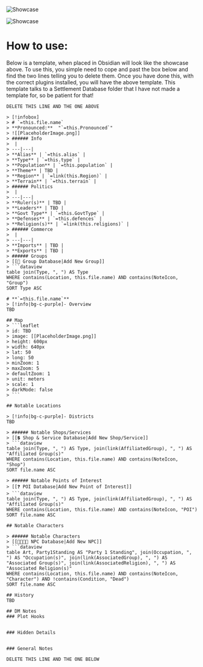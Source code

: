 ![Showcase](https://i.gyazo.com/51f7b904dbffdf061d24766ffc07dcfd.jpg)

![Showcase](https://i.gyazo.com/b6e0330ee8288c3c26cc0e43fb229154.png)

# How to use:
Below is a template, when placed in Obsidian will look like the showcase above. To use this, you simple need to cope and past the box below and find the two lines telling you to delete them. Once you have done this, with the correct plugins installed, you will have the above template. This template talks to a Settlement Database folder that I have not made a template for, so be patient for that!

```
DELETE THIS LINE AND THE ONE ABOVE

> [!infobox]
> # `=this.file.name`
> **Pronounced:**  "`=this.Pronounced`"
> ![[PlaceholderImage.png]]
> ###### Info
>  |
> ---|---|
> **Alias** | `=this.alias` |
> **Type** | `=this.type` |
> **Population** | `=this.population` |
> **Theme** | TBD |
> **Region** | `=link(this.Region)` |
> **Terrain** | `=this.terrain` |
> ###### Politics
>  |
> ---|---|
> **Ruler(s)** | TBD |
> **Leaders** | TBD |
> **Govt Type** | `=this.GovtType` |
> **Defenses** | `=this.defences` |
> **Religion(s)** | `=link(this.religions)` |
> ###### Commerce
>  |
> ---|---|
> **Imports** | TBD |
> **Exports** | TBD |
> ###### Groups
> [[🔰 Group Database|Add New Group]]
> ```dataview 
table join(Type, ", ") AS Type
WHERE contains(Location, this.file.name) AND contains(NoteIcon, "Group")
SORT Type ASC

# **`=this.file.name`**
> [!info|bg-c-purple]- Overview
TBD

## Map
> ```leaflet
> id: TBD
> image: [[PlaceholderImage.png]]
> height: 600px
> width: 640px
> lat: 50
> long: 50
> minZoom: 1
> maxZoom: 5
> defaultZoom: 1
> unit: meters
> scale: 1
> darkMode: false
> ```

## Notable Locations

> [!info|bg-c-purple]- Districts
TBD

> ###### Notable Shops/Services
> [[💲 Shop & Service Database|Add New Shop/Service]]
> ```dataview
table join(Type, ", ") AS Type, join(link(AffiliatedGroup), ", ") AS "Affiliated Group(s)"
WHERE contains(Location, this.file.name) AND contains(NoteIcon, "Shop")
SORT file.name ASC

> ###### Notable Points of Interest
> [[❓ POI Database|Add New Point of Interest]]
> ```dataview
table join(Type, ", ") AS Type, join(link(AffiliatedGroup), ", ") AS "Affiliated Group(s)"
WHERE contains(Location, this.file.name) AND contains(NoteIcon, "POI")
SORT file.name ASC

## Notable Characters

> ###### Notable Characters
> [[👨‍👩‍👧‍👦 NPC Database|Add New NPC]]
> ```dataview
table Art, Party1Standing AS "Party 1 Standing", join(Occupation, ", ") AS "Occupation(s)", join(link(AssociatedGroup), ", ") AS "Associated Group(s)", join(link(AssociatedReligion), ", ") AS "Associated Religion(s)"
WHERE contains(Location, this.file.name) AND contains(NoteIcon, "Character") AND !contains(Condition, "Dead")
SORT file.name ASC

## History
TBD

## DM Notes
### Plot Hooks


### Hidden Details


### General Notes

DELETE THIS LINE AND THE ONE BELOW
```

